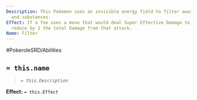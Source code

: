 ```yaml
---
Description: This Pokemon uses an invisible energy field to filter away harmful energies
  and substances.
Effect: If a foe uses a move that would deal Super Effective Damage to this Pokemon,
  reduce by 1 the total Damage from that attack.
Name: Filter
---
```


#PokeroleSRD/Abilities

## `= this.name`

> *`= this.Description`*

**Effect:** `= this.Effect`
